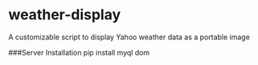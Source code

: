 # weather-display
A customizable script to display Yahoo weather data as a portable image


###Server Installation
pip install myql dom
